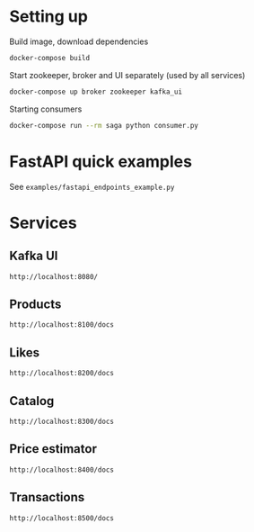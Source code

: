 # Setting up
Build image, download dependencies
```bash
docker-compose build
```

Start zookeeper, broker and UI separately (used by all services)
```bash
docker-compose up broker zookeeper kafka_ui
```

Starting consumers
```bash
docker-compose run --rm saga python consumer.py
```

# FastAPI quick examples
See `examples/fastapi_endpoints_example.py`

# Services
## Kafka UI
`http://localhost:8080/`

## Products
`http://localhost:8100/docs`

## Likes
`http://localhost:8200/docs`

## Catalog
`http://localhost:8300/docs`

## Price estimator
`http://localhost:8400/docs`

## Transactions
`http://localhost:8500/docs`
